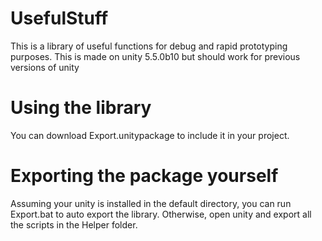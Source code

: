 # UsefulStuff

This is a library of useful functions for debug and rapid prototyping purposes. This is made on unity 5.5.0b10 but should work for previous versions of unity

# Using the library

You can download Export.unitypackage to include it in your project.

# Exporting the package yourself

Assuming your unity is installed in the default directory, you can run Export.bat to auto export the library. Otherwise, open unity and export all the scripts in the Helper folder.
